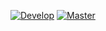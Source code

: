 [![Develop](https://travis-ci.org/Wolframcheg/GeekhubHW5.svg?branch=develop)](https://travis-ci.org/Wolframcheg/GeekhubHW5) [![Master](https://travis-ci.org/Wolframcheg/GeekhubHW5.svg?branch=master)](https://travis-ci.org/Wolframcheg/GeekhubHW5)
